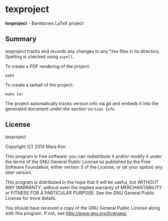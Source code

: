 texproject
=============

**texproject** - Barebones LaTeX project



## Summary

*texproject* tracks and records any changes to any \*.tex files in its directory.
Spelling is checked using `aspell`.

To create a PDF rendering of the project:

    make

To create a tarball of the project:

    make tar

The project automatically tracks version info via git and embeds it into the generated document under the section `Version Info`


## License

texproject

Copyright (C) 2013 Mara Kim

This program is free software: you can redistribute it and/or modify
it under the terms of the GNU General Public License as published by
the Free Software Foundation, either version 3 of the License, or
(at your option) any later version.

This program is distributed in the hope that it will be useful,
but WITHOUT ANY WARRANTY; without even the implied warranty of
MERCHANTABILITY or FITNESS FOR A PARTICULAR PURPOSE.  See the
GNU General Public License for more details.

You should have received a copy of the GNU General Public License
along with this program.  If not, see <http://www.gnu.org/licenses/>.
